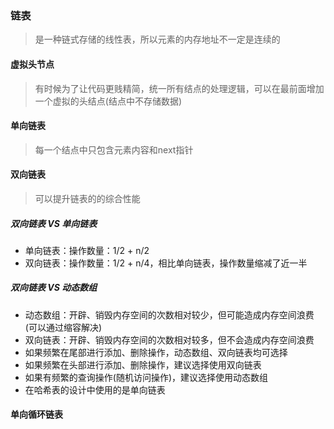 ### 链表

> 是一种链式存储的线性表，所以元素的内存地址不一定是连续的

#### 虚拟头节点

> 有时候为了让代码更贱精简，统一所有结点的处理逻辑，可以在最前面增加一个虚拟的头结点(结点中不存储数据)

#### 单向链表

> 每一个结点中只包含元素内容和next指针

#### 双向链表

> 可以提升链表的的综合性能

##### 双向链表 VS 单向链表

* 单向链表：操作数量：1/2 + n/2
* 双向链表：操作数量：1/2 + n/4，相比单向链表，操作数量缩减了近一半

##### 双向链表 VS 动态数组

* 动态数组：开辟、销毁内存空间的次数相对较少，但可能造成内存空间浪费(可以通过缩容解决)
* 双向链表：开辟、销毁内存空间的次数相对较多，但不会造成内存空间浪费
* 如果频繁在尾部进行添加、删除操作，动态数组、双向链表均可选择
* 如果频繁在头部进行添加、删除操作，建议选择使用双向链表
* 如果有频繁的查询操作(随机访问操作)，建议选择使用动态数组
* 在哈希表的设计中使用的是单向链表

#### 单向循环链表



